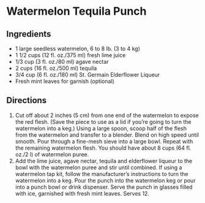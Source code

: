 # Watermelon Tequila Punch

## Ingredients
* 1 large seedless watermelon, 6 to 8 lb. (3 to 4 kg)
* 1 1/2 cups (12 fl. oz./375 ml) fresh lime juice
* 1/3 cup (3 fl. oz./80 ml) agave nectar
* 2 cups (16 fl. oz./500 ml) tequila
* 3/4 cup (6 fl. oz./180 ml) St. Germain Elderflower Liqueur
* Fresh mint leaves for garnish (optional)

## Directions
1. Cut off about 2 inches (5 cm) from one end of the watermelon to expose the red flesh. (Save the piece to use as a lid if you’re going to turn the watermelon into a keg.) Using a large spoon, scoop half of the flesh from the watermelon and transfer to a blender. Blend on high speed until smooth. Pour through a fine-mesh sieve into a large bowl. Repeat with the remaining watermelon flesh. You should have about 8 cups (64 fl. oz./2 l) of watermelon puree.
2. Add the lime juice, agave nectar, tequila and elderflower liqueur to the bowl with the watermelon puree and stir until combined. If using a watermelon tap kit, follow the manufacturer’s instructions to turn the watermelon into a keg. Pour the punch into the watermelon keg or pour into a punch bowl or drink dispenser. Serve the punch in glasses filled with ice, garnished with fresh mint leaves. Serves 12.
